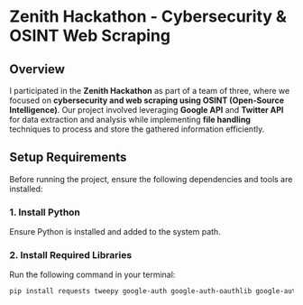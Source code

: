 # Zenith Hackathon - Cybersecurity & OSINT Web Scraping  

## Overview  
I participated in the **Zenith Hackathon** as part of a team of three, 
where we focused on **cybersecurity and web scraping using OSINT (Open-Source Intelligence)**. 
Our project involved leveraging **Google API** and **Twitter API** for data extraction and analysis while 
implementing **file handling** techniques to process and store the gathered information efficiently.  

## Setup Requirements  
Before running the project, ensure the following dependencies and tools are installed:  

### 1. Install Python  
Ensure Python is installed and added to the system path.  

### 2. Install Required Libraries  
Run the following command in your terminal:  
```bash
pip install requests tweepy google-auth google-auth-oauthlib google-auth-httplib2 google-api-python-client pandas beautifulsoup4
